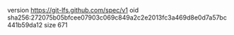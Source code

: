 version https://git-lfs.github.com/spec/v1
oid sha256:272075b05bfcee07903c069c849a2c2e2013fc3a469d8e0d7a57bc441b59da12
size 671

